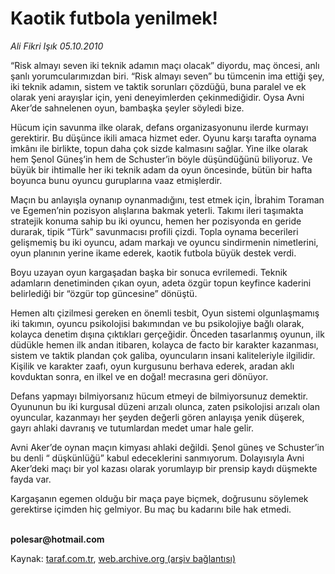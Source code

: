 # Kaotik futbola yenilmek!

*Ali Fikri Işık 05.10.2010*

<div class="yazi"><p>“Risk almayı seven iki teknik adamın maçı olacak” diyordu, maç öncesi, anlı şanlı yorumcularımızdan biri. “Risk almayı seven” bu tümcenin ima ettiği şey, iki teknik adamın, sistem ve taktik sorunları çözdüğü, buna paralel ve ek olarak yeni arayışlar için, yeni deneyimlerden çekinmediğidir. Oysa Avni Aker’de sahnelenen oyun, bambaşka şeyler söyledi bize.</p>
<p>Hücum için savunma ilke olarak, defans organizasyonunu ilerde kurmayı gerektirir. Bu düşünce ikili amaca hizmet eder. Oyunu karşı tarafta oynama imkânı ile birlikte, topun daha çok sizde kalmasını sağlar. Yine ilke olarak hem Şenol Güneş’in hem de Schuster’in böyle düşündüğünü biliyoruz. Ve büyük bir ihtimalle her iki teknik adam da oyun öncesinde, bütün bir hafta boyunca bunu oyuncu guruplarına vaaz etmişlerdir.</p>
<p>Maçın bu anlayışla oynanıp oynanmadığını, test etmek için, İbrahim Toraman ve Egemen’nin pozisyon alışlarına bakmak yeterli. Takımı ileri taşımakta stratejik konuma sahip bu iki oyuncu, hemen her pozisyonda en geride durarak, tipik “Türk” savunmacısı profili çizdi. Topla oynama becerileri gelişmemiş bu iki oyuncu, adam markajı ve oyuncu sindirmenin nimetlerini, oyun planının yerine ikame ederek, kaotik futbola büyük destek verdi.</p>
<p>Boyu uzayan oyun kargaşadan başka bir sonuca evrilemedi. Teknik adamların denetiminden çıkan oyun, adeta özgür topun keyfince kaderini belirlediği bir “özgür top güncesine” dönüştü.</p>
<p>Hemen altı çizilmesi gereken en önemli tesbit, Oyun sistemi olgunlaşmamış iki takımın, oyuncu psikolojisi bakımından ve bu psikolojiye bağlı olarak, kolayca denetim dışına çıktıkları gerçeğidir. Önceden tasarlanmış oyunun, ilk düdükle hemen ilk andan itibaren, kolayca de facto bir karakter kazanması, sistem ve taktik plandan çok galiba, oyuncuların insani kaliteleriyle ilgilidir. Kişilik ve karakter zaafı, oyun kurgusunu berhava ederek, aradan aklı kovduktan sonra, en ilkel ve en doğal! mecrasına geri dönüyor.</p>
<p>Defans yapmayı bilmiyorsanız hücum etmeyi de bilmiyorsunuz demektir. Oyununun bu iki kurgusal düzeni arızalı olunca, zaten psikolojisi arızalı olan oyuncular, kazanmayı her şeyden değerli gören anlayışa yenik düşerek, gayrı ahlaki davranış ve tutumlardan medet umar hale gelir. </p>
<p>Avni Aker’de oynan maçın kimyası ahlaki değildi. Şenol güneş ve Schuster’in bu denli “ düşkünlüğü” kabul edeceklerini sanmıyorum. Dolayısıyla Avni Aker’deki maçı bir yol kazası olarak yorumlayıp bir prensip kaydı düşmekte fayda var.</p>
<p>Kargaşanın egemen olduğu bir maça paye biçmek, doğrusunu söylemek gerektirse içimden hiç gelmiyor. Bu maç bu kadarını bile hak etmedi.</p>
<p><b><br/>polesar@hotmail.com</b></p></div>

Kaynak: [taraf.com.tr](http://www.taraf.com.tr:80/ali-fikri-isik/makale-kaotik-futbola-yenilmek.htm), [web.archive.org (arşiv bağlantısı)](http://web.archive.org/web/20101008170054/http://www.taraf.com.tr:80/ali-fikri-isik/makale-kaotik-futbola-yenilmek.htm)
